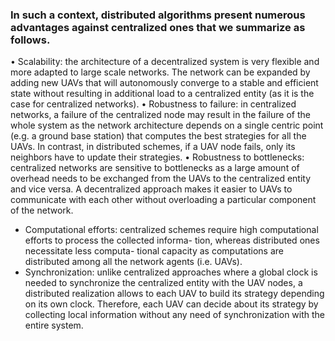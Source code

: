 
### In such a context, **distributed algorithms** present numerous advantages **against centralized ones** that we summarize as follows. 
 • Scalability: the architecture of a decentralized system is very flexible and more adapted to large scale networks. The network can be expanded by adding new UAVs that will autonomously converge to a stable and efficient state without resulting in additional load to a centralized entity (as it is the case for centralized networks). 
 • Robustness to failure: in centralized networks, a failure of the centralized node may result in the failure of the whole system as the network architecture depends on a single centric point (e.g. a ground base station) that computes the best strategies for all the UAVs. In contrast, in distributed schemes, if a UAV node fails, only its neighbors have to update their strategies. 
 • Robustness to bottlenecks: centralized networks are sensitive to bottlenecks as a large amount of overhead needs to be exchanged from the UAVs to the centralized entity and vice versa. A decentralized approach makes it easier to UAVs to communicate with each other without overloading a particular component of the network.
*  Computational efforts: centralized schemes require high computational efforts to process the collected informa- tion, whereas distributed ones necessitate less computa- tional capacity as computations are distributed among all the network agents (i.e. UAVs).
* Synchronization: unlike centralized approaches where a global clock is needed to synchronize the centralized entity with the UAV nodes, a distributed realization allows to each UAV to build its strategy depending on its own clock. Therefore, each UAV can decide about its strategy by collecting local information without any need of synchronization with the entire system.
